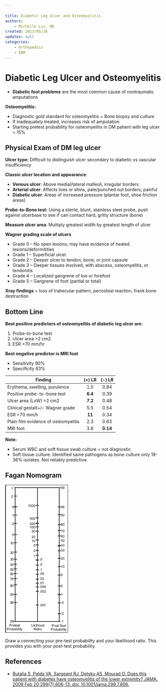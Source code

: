 ```yaml
---

title: Diabetic Leg Ulcer and Osteomyelitis
authors:
    - Michelle Lin, MD
created: 2013/05/26
updates: null
categories:
    - Orthopedics
    - EBM
---
```


# Diabetic Leg Ulcer and Osteomyelitis

- **Diabetic foot problems** are the most common cause of nontraumatic amputations

**Osteomyelitis:**

- Diagnostic gold standard for osteomyelitis = Bone biopsy and culture
- If inadequately treated, increases risk of amputation
- Starting pretest probability for osteomyelitis in DM patient with leg ulcer = 15%

## Physical Exam of DM leg ulcer

**Ulcer type:** Difficult to distinguish ulcer secondary to diabetic vs vascular insufficiency

**Classic ulcer location and appearance**:

- **Venous ulcer**: Above medial/lateral malleoli, irregular borders
- **Arterial ulcer**: Affects toes or shins, pale/punched out borders, painful
- **Diabetic ulcer**: Areas of increased pressure (plantar foot, shoe friction areas)

**Probe-to-Bone test:** Using a sterile, blunt, stainless steel probe, push against ulcerbase to see if can contact hard, gritty structure (bone)

**Measure ulcer area**: Multiply greatest width by greatest length of ulcer

**Wagner grading scale of ulcers**

- Grade 0 – No open lesions; may have evidence of healed lesions/deformitities
- Grade 1 – Superficial ulcer
- Grade 2 – Deeper ulcer to tendon, bone, or joint capsule
- Grade 3 – Deeper tissues involved, with abscess, osteomyelitis, or tendonitis 
- Grade 4 – Localized gangrene of toe or forefoot
- Grade 5 – Gangrene of foot (partial or total)

**Xray findings** = loss of trabecular pattern, periosteal reaction, frank bone destruction 

## Bottom Line

**Best positive predictors of osteomyelitis of diabetic leg ulcer are:** 

1. Probe-to-bone test
2. Ulcer area >2 cm2
3. ESR >70 mm/hr

**Best negative predictor is MRI foot**

- Sensitivity 90%
- Specificity 83%

| **Finding**                          | **(+) LR** | **(-) LR** |
| ------------------------------------ | :--------: | :--------: |
| Erythema, swelling, purulence        |     1.5    |    0.84    |
| Positive probe-to-bone test          |   **6.4**  |    0.39    |
| Ulcer area (LxW) >2 cm2              |   **7.2**  |    0.48    |
| Clinical gestalt+/- Wagner grade     |     5.5    |    0.54    |
| ESR >70 mm/h                         |   **11**   |    0.34    |
| Plain film evidence of osteomyelitis |     2.3    |    0.63    |
| MRI foot                             |     3.8    |  **0.14**  |

**Note:**

- Serum WBC and soft tissue swab culture = not diagnostic
- Soft tissue culture: Identified same pathogens as bone culture only 19-36% isolates. Not reliably predictive. 

## Fagan Nomogram

![](image-1.png)

Draw a connecting your pre-test probability and your likelihood ratio. This provides you with your post-test probability.

## References

- [Butalia S, Palda VA, Sargeant RJ, Detsky AS, Mourad O. Does this patient with diabetes have osteomyelitis of the lower extremity? JAMA. 2008 Feb 20;299(7):806-13. doi: 10.1001/jama.299.7.806.](https://www.ncbi.nlm.nih.gov/pubmed/?term=18285592)
